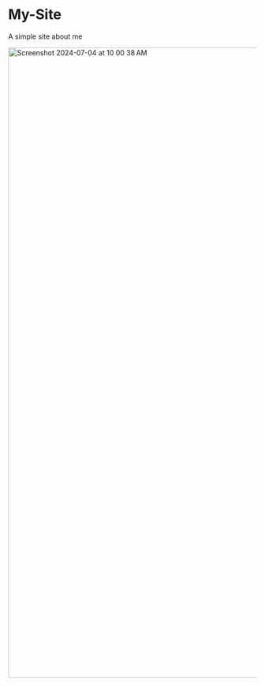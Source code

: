# My-Site

A simple site about me

<img width="1276" alt="Screenshot 2024-07-04 at 10 00 38 AM" src="https://github.com/Bolt108/My-Site/assets/15867240/fdb63df4-aaf4-4c1a-89f2-18f0f6e8c178">
